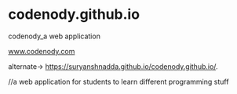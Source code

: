 # codenody.github.io
codenody_a web application

www.codenody.com

alternate->
https://suryanshnadda.github.io/codenody.github.io/.


//a web application for students to learn different programming stuff
